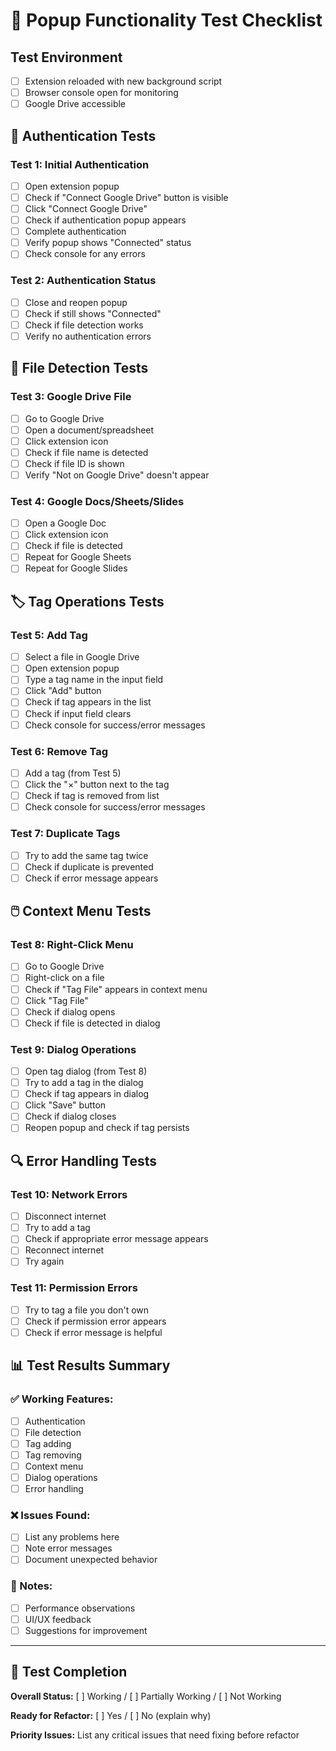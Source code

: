 # 🧪 Popup Functionality Test Checklist

## **Test Environment**
- [ ] Extension reloaded with new background script
- [ ] Browser console open for monitoring
- [ ] Google Drive accessible

## **🔐 Authentication Tests**

### **Test 1: Initial Authentication**
- [ ] Open extension popup
- [ ] Check if "Connect Google Drive" button is visible
- [ ] Click "Connect Google Drive"
- [ ] Check if authentication popup appears
- [ ] Complete authentication
- [ ] Verify popup shows "Connected" status
- [ ] Check console for any errors

### **Test 2: Authentication Status**
- [ ] Close and reopen popup
- [ ] Check if still shows "Connected"
- [ ] Check if file detection works
- [ ] Verify no authentication errors

## **📁 File Detection Tests**

### **Test 3: Google Drive File**
- [ ] Go to Google Drive
- [ ] Open a document/spreadsheet
- [ ] Click extension icon
- [ ] Check if file name is detected
- [ ] Check if file ID is shown
- [ ] Verify "Not on Google Drive" doesn't appear

### **Test 4: Google Docs/Sheets/Slides**
- [ ] Open a Google Doc
- [ ] Click extension icon
- [ ] Check if file is detected
- [ ] Repeat for Google Sheets
- [ ] Repeat for Google Slides

## **🏷️ Tag Operations Tests**

### **Test 5: Add Tag**
- [ ] Select a file in Google Drive
- [ ] Open extension popup
- [ ] Type a tag name in the input field
- [ ] Click "Add" button
- [ ] Check if tag appears in the list
- [ ] Check if input field clears
- [ ] Check console for success/error messages

### **Test 6: Remove Tag**
- [ ] Add a tag (from Test 5)
- [ ] Click the "×" button next to the tag
- [ ] Check if tag is removed from list
- [ ] Check console for success/error messages

### **Test 7: Duplicate Tags**
- [ ] Try to add the same tag twice
- [ ] Check if duplicate is prevented
- [ ] Check if error message appears

## **🖱️ Context Menu Tests**

### **Test 8: Right-Click Menu**
- [ ] Go to Google Drive
- [ ] Right-click on a file
- [ ] Check if "Tag File" appears in context menu
- [ ] Click "Tag File"
- [ ] Check if dialog opens
- [ ] Check if file is detected in dialog

### **Test 9: Dialog Operations**
- [ ] Open tag dialog (from Test 8)
- [ ] Try to add a tag in the dialog
- [ ] Check if tag appears in dialog
- [ ] Click "Save" button
- [ ] Check if dialog closes
- [ ] Reopen popup and check if tag persists

## **🔍 Error Handling Tests**

### **Test 10: Network Errors**
- [ ] Disconnect internet
- [ ] Try to add a tag
- [ ] Check if appropriate error message appears
- [ ] Reconnect internet
- [ ] Try again

### **Test 11: Permission Errors**
- [ ] Try to tag a file you don't own
- [ ] Check if permission error appears
- [ ] Check if error message is helpful

## **📊 Test Results Summary**

### **✅ Working Features:**
- [ ] Authentication
- [ ] File detection
- [ ] Tag adding
- [ ] Tag removing
- [ ] Context menu
- [ ] Dialog operations
- [ ] Error handling

### **❌ Issues Found:**
- [ ] List any problems here
- [ ] Note error messages
- [ ] Document unexpected behavior

### **📝 Notes:**
- [ ] Performance observations
- [ ] UI/UX feedback
- [ ] Suggestions for improvement

---

## **🎯 Test Completion**

**Overall Status:** [ ] Working / [ ] Partially Working / [ ] Not Working

**Ready for Refactor:** [ ] Yes / [ ] No (explain why)

**Priority Issues:** List any critical issues that need fixing before refactor
